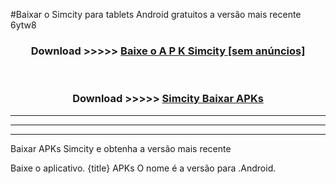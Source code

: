 #Baixar o Simcity   para tablets Android gratuitos a versão mais recente 6ytw8


<div align="center">
<h3>Download >>>>> <a href="https://pt-web.web.app/?pt= Simcity ">Baixe o A P K Simcity  [sem anúncios]</a></h3><br>

<h3>Download >>>>> <a href="https://pt-web.web.app/?pt= Simcity ">Simcity  Baixar APKs</a></h3>
</div>

----------------------------------------------------------

----------------------------------------------------------

----------------------------------------------------------

Baixar APKs Simcity  e obtenha a versão mais recente

Baixe o aplicativo. {title} APKs O nome é a versão para .Android.


